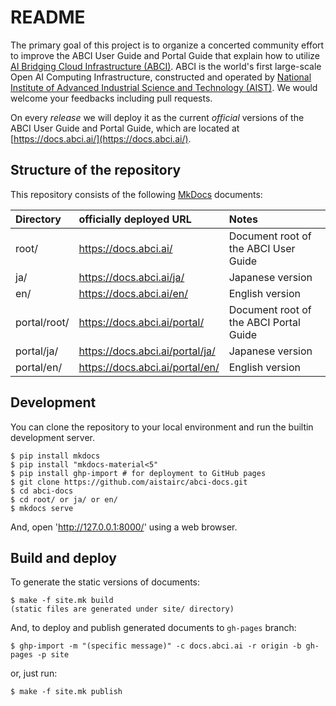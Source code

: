 # README

The primary goal of this project is to organize a concerted community effort to improve the ABCI User Guide and Portal Guide that explain how to utilize [AI Bridging Cloud Infrastructure (ABCI)](https://abci.ai/).
ABCI is the world's first large-scale Open AI Computing Infrastructure, constructed and operated by [National Institute of Advanced Industrial Science and Technology (AIST)](https://www.aist.go.jp/).
We would welcome your feedbacks including pull requests.

On every *release* we will deploy it as the current *official* versions of the ABCI User Guide and Portal Guide, which are located at [https://docs.abci.ai/](https://docs.abci.ai/).

## Structure of the repository

This repository consists of the following [MkDocs](https://www.mkdocs.org/) documents:

| Directory | officially deployed URL | Notes |
|:--|:--|:--|
| root/ | https://docs.abci.ai/    | Document root of the ABCI User Guide |
| ja/   | https://docs.abci.ai/ja/ | Japanese version |
| en/   | https://docs.abci.ai/en/ | English version |
| portal/root/ | https://docs.abci.ai/portal/    | Document root of the ABCI Portal Guide |
| portal/ja/   | https://docs.abci.ai/portal/ja/ | Japanese version |
| portal/en/   | https://docs.abci.ai/portal/en/ | English version |

## Development

You can clone the repository to your local environment and run the builtin development server.

```
$ pip install mkdocs
$ pip install "mkdocs-material<5"
$ pip install ghp-import # for deployment to GitHub pages
$ git clone https://github.com/aistairc/abci-docs.git
$ cd abci-docs
$ cd root/ or ja/ or en/
$ mkdocs serve
```

And, open 'http://127.0.0.1:8000/' using a web browser.

## Build and deploy

To generate the static versions of documents:

```
$ make -f site.mk build
(static files are generated under site/ directory)
```

And, to deploy and publish generated documents to `gh-pages` branch:

```
$ ghp-import -m "(specific message)" -c docs.abci.ai -r origin -b gh-pages -p site
```

or, just run:

```
$ make -f site.mk publish
```
